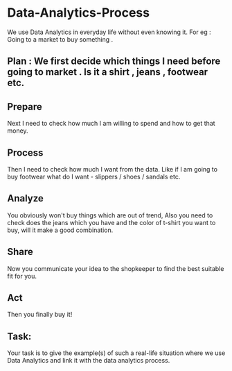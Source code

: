 # Data-Analytics-Process

We use Data Analytics in everyday life without even knowing it.
For eg : Going to a market to buy something .


## Plan : We first decide which things I need before going to market . Is it a shirt , jeans , footwear etc.

## Prepare  
Next I need to check how much I am willing to spend and how to get that money.

## Process  
Then I need to check how much I want from the data. Like if I am going to buy footwear what do I want - slippers / shoes / sandals etc.

## Analyze  
You obviously won't buy things which are out of trend, Also you need to check does the jeans which you have and the color of t-shirt you want to buy, will it make a good combination.

## Share  
Now you communicate your idea to the shopkeeper to find the best suitable fit for you.

## Act  
Then you finally buy it!  

## Task:  
Your task is to give the example(s) of such a real-life situation where we use Data Analytics and link it with the data analytics process. 
